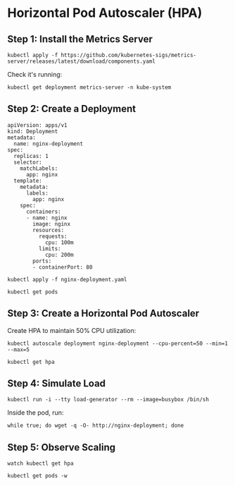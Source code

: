 # Horizontal Pod Autoscaler (HPA)	

## Step 1: Install the Metrics Server 

```
kubectl apply -f https://github.com/kubernetes-sigs/metrics-server/releases/latest/download/components.yaml
```

Check it's running:

```
kubectl get deployment metrics-server -n kube-system
```

## Step 2: Create a Deployment

```# nginx-deployment.yaml
apiVersion: apps/v1
kind: Deployment
metadata:
  name: nginx-deployment
spec:
  replicas: 1
  selector:
    matchLabels:
      app: nginx
  template:
    metadata:
      labels:
        app: nginx
    spec:
      containers:
      - name: nginx
        image: nginx
        resources:
          requests:
            cpu: 100m
          limits:
            cpu: 200m
        ports:
        - containerPort: 80
```

```
kubectl apply -f nginx-deployment.yaml
```

```
kubectl get pods
```

## Step 3: Create a Horizontal Pod Autoscaler

Create HPA to maintain 50% CPU utilization:

```
kubectl autoscale deployment nginx-deployment --cpu-percent=50 --min=1 --max=5
```

```
kubectl get hpa
```

## Step 4: Simulate Load

```
kubectl run -i --tty load-generator --rm --image=busybox /bin/sh
```

Inside the pod, run:

```
while true; do wget -q -O- http://nginx-deployment; done
```

## Step 5: Observe Scaling

```
watch kubectl get hpa
```

```
kubectl get pods -w
```


